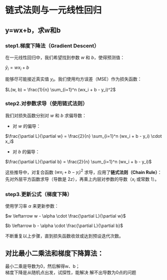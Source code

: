 # 链式法则与一元线性回归

## y=wx+b，求w和b

### step1.梯度下降法（Gradient Descent）

在一元线性回归中，我们希望找到参数 $w$ 和 $b$，使得预测值：

$\hat{y}_i = wx_i + b$

能够尽可能接近真实值 $y_i$。我们使用均方误差（MSE）作为损失函数：

$L(w, b) = \frac{1}{n} \sum_{i=1}^n (wx_i + b - y_i)^2$

### step2.对参数求导（使用链式法则）

我们对损失函数分别对 $w$ 和 $b$ 求偏导数：

- 对 $w$ 的偏导：

$\frac{\partial L}{\partial w} = \frac{2}{n} \sum_{i=1}^n (wx_i + b - y_i) \cdot x_i$

- 对 $b$ 的偏导：

$\frac{\partial L}{\partial b} = \frac{2}{n} \sum_{i=1}^n (wx_i + b - y_i)$

这些推导中，对复合函数 $(wx_i + b - y_i)^2$ 求导，应用了**链式法则（Chain Rule）**：先对外层平方函数求导（导数是 $2z$），再乘上内层对参数的导数（$x_i$ 或常数 1）。

### step3.更新公式（梯度下降）

使用学习率 $\alpha$ 来更新参数：

$w \leftarrow w - \alpha \cdot \frac{\partial L}{\partial w}$

$b \leftarrow b - \alpha \cdot \frac{\partial L}{\partial b}$  

不断重复以上步骤，直到损失函数收敛或达到预设迭代次数。


## 对比最小二乘法和梯度下降算法：
最小二乘是导数为0，然后解得w、b；  
梯度下降是从随机点出发，试探性，能解决 解不出导数为0点的问题
